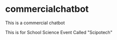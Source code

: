 # commercialchatbot
This is a commercial chatbot 

This is for School Science Event Called "Scipotech"
